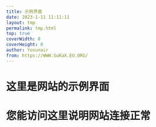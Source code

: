 ```yaml
---
title: 示例界面
date: 2023-1-11 11:11:11
layout: tmp
permalink: tmp.html
top: true
coverWidth: 0
coverHeight: 0
author: Yosunair
from: https://WWW.SuKaX.EU.ORG/
---
```


#   这里是网站的示例界面      
#   您能访问这里说明网站连接正常      